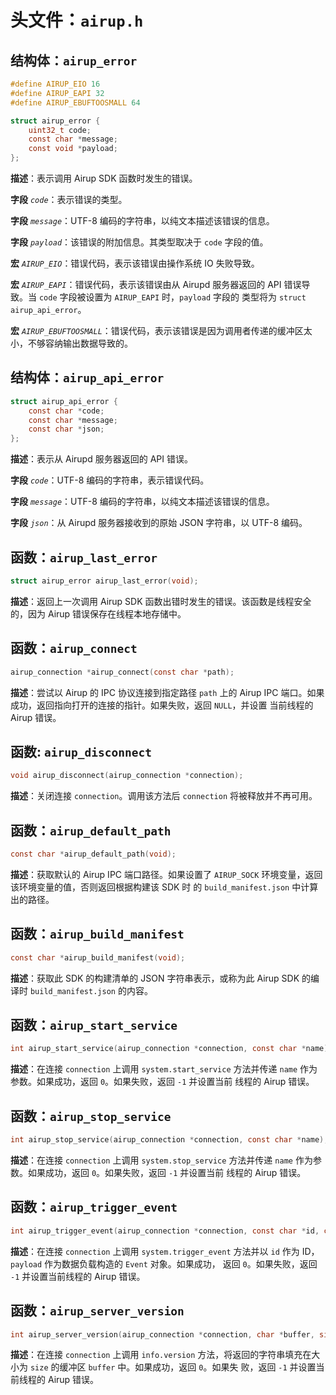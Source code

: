 # 头文件：`airup.h`

## 结构体：`airup_error`
```c
#define AIRUP_EIO 16
#define AIRUP_EAPI 32
#define AIRUP_EBUFTOOSMALL 64

struct airup_error {
    uint32_t code;
    const char *message;
    const void *payload;
};
```

**描述**：表示调用 Airup SDK 函数时发生的错误。

**字段** *`code`*：表示错误的类型。

**字段** *`message`*：UTF-8 编码的字符串，以纯文本描述该错误的信息。

**字段** *`payload`*：该错误的附加信息。其类型取决于 `code` 字段的值。

**宏** *`AIRUP_EIO`*：错误代码，表示该错误由操作系统 IO 失败导致。

**宏** *`AIRUP_EAPI`*：错误代码，表示该错误由从 Airupd 服务器返回的 API 错误导致。当 `code` 字段被设置为 `AIRUP_EAPI` 时，`payload` 字段的
类型将为 `struct airup_api_error`。

**宏** *`AIRUP_EBUFTOOSMALL`*：错误代码，表示该错误是因为调用者传递的缓冲区太小，不够容纳输出数据导致的。

## 结构体：`airup_api_error`
```c
struct airup_api_error {
    const char *code;
    const char *message;
    const char *json;
};
```

**描述**：表示从 Airupd 服务器返回的 API 错误。

**字段** *`code`*：UTF-8 编码的字符串，表示错误代码。

**字段** *`message`*：UTF-8 编码的字符串，以纯文本描述该错误的信息。

**字段** *`json`*：从 Airupd 服务器接收到的原始 JSON 字符串，以 UTF-8 编码。

## 函数：`airup_last_error`
```c
struct airup_error airup_last_error(void);
```

**描述**：返回上一次调用 Airup SDK 函数出错时发生的错误。该函数是线程安全的，因为 Airup 错误保存在线程本地存储中。

## 函数：`airup_connect`
```c
airup_connection *airup_connect(const char *path);
```

**描述**：尝试以 Airup 的 IPC 协议连接到指定路径 `path` 上的 Airup IPC 端口。如果成功，返回指向打开的连接的指针。如果失败，返回 `NULL`，并设置
当前线程的 Airup 错误。

## 函数: `airup_disconnect`
```c
void airup_disconnect(airup_connection *connection);
```

**描述**：关闭连接 `connection`。调用该方法后 `connection` 将被释放并不再可用。

## 函数：`airup_default_path`
```c
const char *airup_default_path(void);
```

**描述**：获取默认的 Airup IPC 端口路径。如果设置了 `AIRUP_SOCK` 环境变量，返回该环境变量的值，否则返回根据构建该 SDK 时
的 `build_manifest.json` 中计算出的路径。

## 函数：`airup_build_manifest`
```c
const char *airup_build_manifest(void);
```

**描述**：获取此 SDK 的构建清单的 JSON 字符串表示，或称为此 Airup SDK 的编译时 `build_manifest.json` 的内容。

## 函数：`airup_start_service`
```c
int airup_start_service(airup_connection *connection, const char *name);
```

**描述**：在连接 `connection` 上调用 `system.start_service` 方法并传递 `name` 作为参数。如果成功，返回 `0`。如果失败，返回 `-1` 并设置当前
线程的 Airup 错误。

## 函数：`airup_stop_service`
```c
int airup_stop_service(airup_connection *connection, const char *name);
```

**描述**：在连接 `connection` 上调用 `system.stop_service` 方法并传递 `name` 作为参数。如果成功，返回 `0`。如果失败，返回 `-1` 并设置当前
线程的 Airup 错误。

## 函数：`airup_trigger_event`
```c
int airup_trigger_event(airup_connection *connection, const char *id, const char *payload);
```

**描述**：在连接 `connection` 上调用 `system.trigger_event` 方法并以 `id` 作为 ID，`payload` 作为数据负载构造的 `Event` 对象。如果成功，
返回 `0`。如果失败，返回 `-1` 并设置当前线程的 Airup 错误。

## 函数：`airup_server_version`
```c
int airup_server_version(airup_connection *connection, char *buffer, size_t size);
```

**描述**：在连接 `connection` 上调用 `info.version` 方法，将返回的字符串填充在大小为 `size` 的缓冲区 `buffer` 中。如果成功，返回 `0`。如果失
败，返回 `-1` 并设置当前线程的 Airup 错误。
